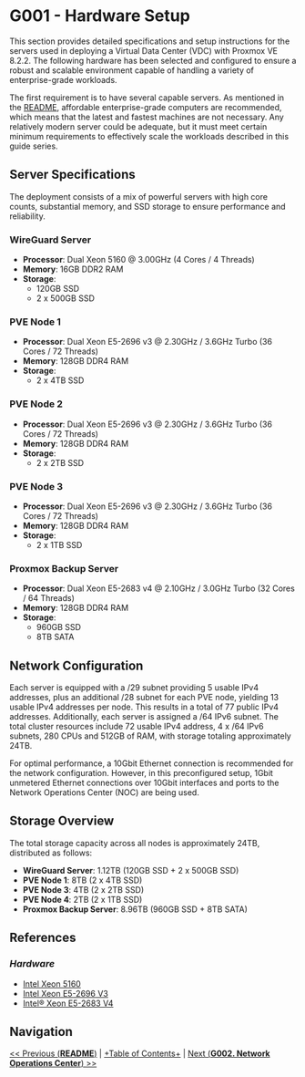 # G001 - Hardware Setup

This section provides detailed specifications and setup instructions for the servers used in deploying a Virtual Data Center (VDC) with Proxmox VE 8.2.2. The following hardware has been selected and configured to ensure a robust and scalable environment capable of handling a variety of enterprise-grade workloads.

The first requirement is to have several capable servers. As mentioned in the [README](README.md), affordable enterprise-grade computers are recommended, which means that the latest and fastest machines are not necessary. Any relatively modern server could be adequate, but it must meet certain minimum requirements to effectively scale the workloads described in this guide series.

## Server Specifications

The deployment consists of a mix of powerful servers with high core counts, substantial memory, and SSD storage to ensure performance and reliability.

### WireGuard Server

- **Processor**: Dual Xeon 5160 @ 3.00GHz (4 Cores / 4 Threads)
- **Memory**: 16GB DDR2 RAM
- **Storage**:
  - 120GB SSD
  - 2 x 500GB SSD

### PVE Node 1

- **Processor**: Dual Xeon E5-2696 v3 @ 2.30GHz / 3.6GHz Turbo (36 Cores / 72 Threads)
- **Memory**: 128GB DDR4 RAM
- **Storage**:
  - 2 x 4TB SSD

### PVE Node 2

- **Processor**: Dual Xeon E5-2696 v3 @ 2.30GHz / 3.6GHz Turbo (36 Cores / 72 Threads)
- **Memory**: 128GB DDR4 RAM
- **Storage**:
  - 2 x 2TB SSD

### PVE Node 3

- **Processor**: Dual Xeon E5-2696 v3 @ 2.30GHz / 3.6GHz Turbo (36 Cores / 72 Threads)
- **Memory**: 128GB DDR4 RAM
- **Storage**:
  - 2 x 1TB SSD

### Proxmox Backup Server

- **Processor**: Dual Xeon E5-2683 v4 @ 2.10GHz / 3.0GHz Turbo (32 Cores / 64 Threads)
- **Memory**: 128GB DDR4 RAM
- **Storage**:
  - 960GB SSD
  - 8TB SATA

## Network Configuration

Each server is equipped with a /29 subnet providing 5 usable IPv4 addresses, plus an additional /28 subnet for each PVE node, yielding 13 usable IPv4 addresses per node. This results in a total of 77 public IPv4 addresses. Additionally, each server is assigned a /64 IPv6 subnet. The total cluster resources include 72 usable IPv4 address, 4 x /64 IPv6 subnets, 280 CPUs and 512GB of RAM, with storage totaling approximately 24TB.

For optimal performance, a 10Gbit Ethernet connection is recommended for the network configuration. However, in this preconfigured setup, 1Gbit unmetered Ethernet connections over 10Gbit interfaces and ports to the Network Operations Center (NOC) are being used.

## Storage Overview

The total storage capacity across all nodes is approximately 24TB, distributed as follows:

- **WireGuard Server**: 1.12TB (120GB SSD + 2 x 500GB SSD)
- **PVE Node 1**: 8TB (2 x 4TB SSD)
- **PVE Node 3**: 4TB (2 x 2TB SSD)
- **PVE Node 4**: 2TB (2 x 1TB SSD)
- **Proxmox Backup Server**: 8.96TB (960GB SSD + 8TB SATA)

## References

### _Hardware_

- [Intel Xeon 5160](https://ark.intel.com/content/www/us/en/ark/products/27219/intel-xeon-processor-5160-4m-cache-3-00-ghz-1333-mhz-fsb.html)
- [Intel Xeon E5-2696 V3](https://www.techpowerup.com/cpu-specs/xeon-e5-2696-v3.c2903)
- [Intel® Xeon E5-2683 V4](https://www.intel.com/content/www/us/en/products/sku/91766/intel-xeon-processor-e52683-v4-40m-cache-2-10-ghz/specifications.html)

## Navigation

[<< Previous (**README**)](README.md) | [+Table of Contents+](G000%20-%20Table%20of%20Contents.md) | [Next (**G002. Network Operations Center**) >>](G002%20-%20Network%20Operations%20Center.md)
